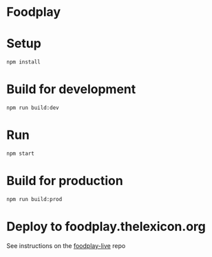 # Foodplay

# Setup
`npm install`

# Build for development
`npm run build:dev`

# Run
`npm start`

# Build for production
`npm run build:prod`

# Deploy to foodplay.thelexicon.org
See instructions on the [foodplay-live](https://github.com/thelexicondotorg/foodplay-live) repo
